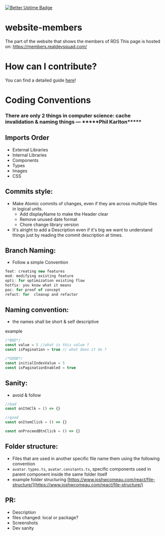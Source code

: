[![Better Uptime Badge](https://betteruptime.com/status-badges/v1/monitor/5hv0.svg)](https://betteruptime.com/?utm_source=status_badge)

# website-members

The part of the website that shows the members of RDS
This page is hosted on: https://members.realdevsquad.com/

# How can I contribute?

You can find a detailed guide [here](./CONTRIBUTING.md)!

# Coding Conventions

### There are only 2 things in computer science: cache invalidation & naming things — \***\*\*\*\***Phil Karlton\***\*\*\*\***

## Imports Order

-  External Libraries
-  Internal Libraries
-  Components
-  Types
-  Images
-  CSS

## Commits style:

-  Make Atomic commits of changes, even if they are across multiple files in logical units.
   -  Add displayName to make the Header clear
   -  Remove unused date format
   -  Chore change library version
-  It's alright to add a Description even if it's big we want to understand things just by reading the commit description at times.

## Branch Naming:

-  Follow a simple Convention

```jsx
feat: creating new features
mod: modifying existing feature
opti: for optimization existing flow
hotfix: you know what it means
poc: for proof of concept
refact: for  cleanup and refactor

```

## Naming convention:

-  the names shall be short & self descriptive

example

```jsx
/*BAD*/
const value = 5 //what is this value ?
const isPagination = true // what does it do ?

/*GOOD*/
const initialIndexValue = 5
const isPaginationEnabled = true
```

## Sanity:

-  avoid & follow

```jsx
//bad
const onItmClk = () => {}

//good
const onItemClick = () => {}

const onProceedBtnClick = () => {}
```

## Folder structure:

-  Files that are used in another specific file name them using the following convention
-  `avatar.types.ts`, `avatar.constants.ts`, specific components used in parent component inside the same folder itself
-  example folder structuring [https://www.joshwcomeau.com/react/file-structure/](https://www.joshwcomeau.com/react/file-structure/)

## PR:

-  Description
-  files changed: local or package?
-  Screenshots
-  Dev sanity
